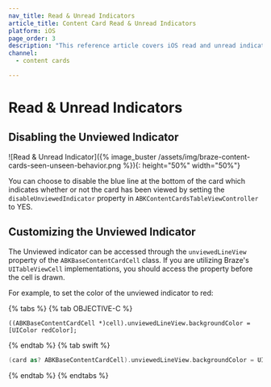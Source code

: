 ```yaml
---
nav_title: Read & Unread Indicators
article_title: Content Card Read & Unread Indicators
platform: iOS
page_order: 3
description: "This reference article covers iOS read and unread indicators and how to implement them in your Content Cards."
channel:
  - content cards

---
```


# Read & Unread Indicators

## Disabling the Unviewed Indicator

 ![Read & Unread Indicator]({% image_buster /assets/img/braze-content-cards-seen-unseen-behavior.png %}){: height="50%" width="50%"}

You can choose to disable the blue line at the bottom of the card which indicates whether or not the card has been viewed by setting the `disableUnviewedIndicator` property in `ABKContentCardsTableViewController` to YES.

## Customizing the Unviewed Indicator

The Unviewed indicator can be accessed through the `unviewedLineView` property of the `ABKBaseContentCardCell` class. If you are utilizing Braze's `UITableViewCell` implementations, you should access the property before the cell is drawn.

For example, to set the color of the unviewed indicator to red:

{% tabs %}
{% tab OBJECTIVE-C %}

```objc
((ABKBaseContentCardCell *)cell).unviewedLineView.backgroundColor = [UIColor redColor];
```

{% endtab %}
{% tab swift %}

```swift
(card as? ABKBaseContentCardCell).unviewedLineView.backgroundColor = UIColor.red
```

{% endtab %}
{% endtabs %}
